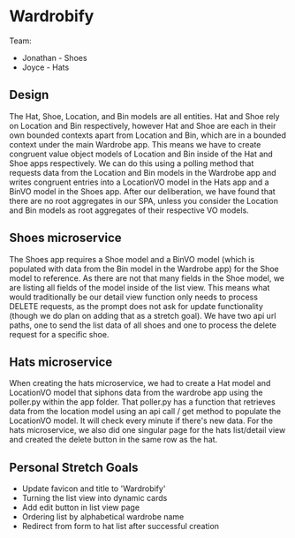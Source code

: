 # Wardrobify

Team:

* Jonathan - Shoes
* Joyce - Hats

## Design
The Hat, Shoe, Location, and Bin models are all entities. Hat and Shoe rely on Location and Bin respectively, however Hat and Shoe are each in their own bounded contexts apart from Location and Bin, which are in a bounded context under the main Wardrobe app. This means we have to create congruent value object models of Location and Bin inside of the Hat and Shoe apps respectively. We can do this using a polling method that requests data from the Location and Bin models in the Wardrobe app and writes congruent entries into a LocationVO model in the Hats app and a BinVO model in the Shoes app. After our deliberation, we have found that there are no root aggregates in our SPA, unless you consider the Location and Bin models as root aggregates of their respective VO models.

## Shoes microservice

The Shoes app requires a Shoe model and a BinVO model (which is populated with data from the Bin model in the Wardrobe app) for the Shoe model to reference. As there are not that many fields in the Shoe model, we are listing all fields of the model inside of the list view. This means what would traditionally be our detail view function only needs to process DELETE requests, as the prompt does not ask for update functionality (though we do plan on adding that as a stretch goal). We have two api url paths, one to send the list data of all shoes and one to process the delete request for a specific shoe.

## Hats microservice

When creating the hats microservice, we had to create a Hat model and LocationVO model that siphons data from the wardrobe app using the poller.py within the app folder. That poller.py has a function that retrieves data from the location model using an api call / get method to populate the LocationVO model. It will check every minute if there's new data. For the hats microservice, we also did one singular page for the hats list/detail view and created the delete button in the same row as the hat.


## Personal Stretch Goals
- Update favicon and title to 'Wardrobify'
- Turning the list view into dynamic cards
- Add edit button in list view page
- Ordering list by alphabetical wardrobe name 
- Redirect from form to hat list after successful creation